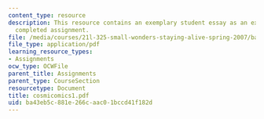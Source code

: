 ```yaml
---
content_type: resource
description: This resource contains an exemplary student essay as an example of a
  completed assignment.
file: /media/courses/21l-325-small-wonders-staying-alive-spring-2007/ba43eb5c881e266caac01bccd41f182d_cosmicomics1.pdf
file_type: application/pdf
learning_resource_types:
- Assignments
ocw_type: OCWFile
parent_title: Assignments
parent_type: CourseSection
resourcetype: Document
title: cosmicomics1.pdf
uid: ba43eb5c-881e-266c-aac0-1bccd41f182d
---
```

